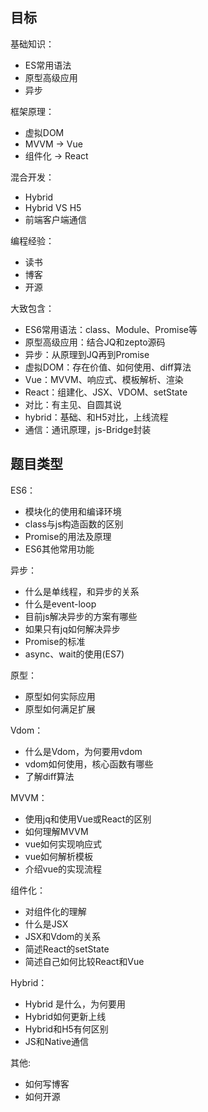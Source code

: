 ## 目标

基础知识：
- ES常用语法
- 原型高级应用
- 异步


框架原理：
- 虚拟DOM
- MVVM -> Vue
- 组件化 -> React


混合开发：
- Hybrid
- Hybrid VS H5
- 前端客户端通信


编程经验：
- 读书
- 博客
- 开源


大致包含：
- ES6常用语法：class、Module、Promise等
- 原型高级应用：结合JQ和zepto源码
- 异步：从原理到JQ再到Promise
- 虚拟DOM：存在价值、如何使用、diff算法
- Vue：MVVM、响应式、模板解析、渲染
- React：组建化、JSX、VDOM、setState
- 对比：有主见、自圆其说
- hybrid：基础、和H5对比，上线流程
- 通信：通讯原理，js-Bridge封装


## 题目类型

ES6：
- 模块化的使用和编译环境
- class与js构造函数的区别
- Promise的用法及原理
- ES6其他常用功能


异步：
- 什么是单线程，和异步的关系
- 什么是event-loop
- 目前js解决异步的方案有哪些
- 如果只有jq如何解决异步
- Promise的标准
- async、wait的使用(ES7)


原型：
- 原型如何实际应用
- 原型如何满足扩展


Vdom：
- 什么是Vdom，为何要用vdom
- vdom如何使用，核心函数有哪些
- 了解diff算法


MVVM：
- 使用jq和使用Vue或React的区别
- 如何理解MVVM
- vue如何实现响应式
- vue如何解析模板
- 介绍vue的实现流程


组件化：
- 对组件化的理解
- 什么是JSX
- JSX和Vdom的关系
- 简述React的setState
- 简述自己如何比较React和Vue


Hybrid：
- Hybrid 是什么，为何要用
- Hybrid如何更新上线
- Hybrid和H5有何区别
- JS和Native通信


其他:
- 如何写博客
- 如何开源
